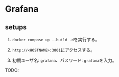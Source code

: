 # Grafana

## setups

1. `docker compose up --build -d`を実行する。

2. `http://<HOSTNAME>:3001`にアクセスする。

3. 初期ユーザ名: `grafana`、パスワード: `grafana`を入力。

TODO:
